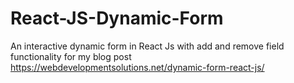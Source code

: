 # React-JS-Dynamic-Form
An interactive dynamic form in React Js with add and remove field functionality for my blog post https://webdevelopmentsolutions.net/dynamic-form-react-js/
